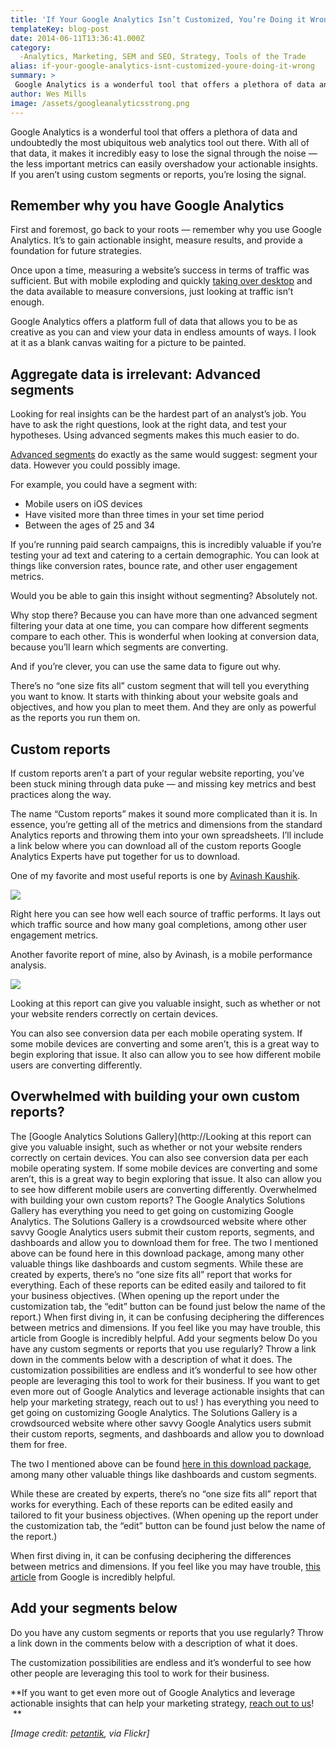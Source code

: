 ```yaml
---
title: 'If Your Google Analytics Isn’t Customized, You’re Doing it Wrong'
templateKey: blog-post
date: 2014-06-11T13:36:41.000Z
category: 
  -Analytics, Marketing, SEM and SEO, Strategy, Tools of the Trade
alias: if-your-google-analytics-isnt-customized-youre-doing-it-wrong
summary: > 
 Google Analytics is a wonderful tool that offers a plethora of data and undoubtedly the most ubiquitous web analytics tool out there. With all of that data, it makes it incredibly easy to lose the signal through the noise — the less important metrics can easily overshadow your actionable insights. If you aren’t using custom segments or reports, you’re losing the signal.
author: Wes Mills
image: /assets/googleanalyticsstrong.png
---
```


Google Analytics is a wonderful tool that offers a plethora of data and undoubtedly the most ubiquitous web analytics tool out there. With all of that data, it makes it incredibly easy to lose the signal through the noise — the less important metrics can easily overshadow your actionable insights. If you aren’t using custom segments or reports, you’re losing the signal.

Remember why you have Google Analytics
--------------------------------------

First and foremost, go back to your roots — remember why you use Google Analytics. It’s to gain actionable insight, measure results, and provide a foundation for future strategies.

Once upon a time, measuring a website’s success in terms of traffic was sufficient. But with mobile exploding and quickly [taking over desktop](http://www.smartinsights.com/mobile-marketing/mobile-marketing-analytics/mobile-marketing-statistics/) and the data available to measure conversions, just looking at traffic isn’t enough.

Google Analytics offers a platform full of data that allows you to be as creative as you can and view your data in endless amounts of ways. I look at it as a blank canvas waiting for a picture to be painted.

Aggregate data is irrelevant: Advanced segments
-----------------------------------------------

Looking for real insights can be the hardest part of an analyst’s job. You have to ask the right questions, look at the right data, and test your hypotheses. Using advanced segments makes this much easier to do.

[Advanced segments](https://support.google.com/analytics/answer/3123951?hl=en&ref_topic=3123779) do exactly as the same would suggest: segment your data. However you could possibly image.

For example, you could have a segment with:

*   Mobile users on iOS devices
*   Have visited more than three times in your set time period
*   Between the ages of 25 and 34

If you’re running paid search campaigns, this is incredibly valuable if you’re testing your ad text and catering to a certain demographic. You can look at things like conversion rates, bounce rate, and other user engagement metrics.

Would you be able to gain this insight without segmenting? Absolutely not.

Why stop there? Because you can have more than one advanced segment filtering your data at one time, you can compare how different segments compare to each other. This is wonderful when looking at conversion data, because you’ll learn which segments are converting.

And if you’re clever, you can use the same data to figure out why.

There’s no “one size fits all” custom segment that will tell you everything you want to know. It starts with thinking about your website goals and objectives, and how you plan to meet them. And they are only as powerful as the reports you run them on. 

Custom reports
--------------

If custom reports aren’t a part of your regular website reporting, you’ve been stuck mining through data puke — and missing key metrics and best practices along the way.

The name “Custom reports” makes it sound more complicated than it is. In essence, you’re getting all of the metrics and dimensions from the standard Analytics reports and throwing them into your own spreadsheets. I’ll include a link below where you can download all of the custom reports Google Analytics Experts have put together for us to download.

One of my favorite and most useful reports is one by [Avinash Kaushik](http://www.kaushik.net/avinash/).

![](/sites/default/files/screen_shot_2014-06-10_at_9.18.34_am.png)

Right here you can see how well each source of traffic performs. It lays out which traffic source and how many goal completions, among other user engagement metrics.

Another favorite report of mine, also by Avinash, is a mobile performance analysis.

![](/sites/default/files/screen_shot_2014-06-10_at_9.31.54_am.png)

Looking at this report can give you valuable insight, such as whether or not your website renders correctly on certain devices.

You can also see conversion data per each mobile operating system. If some mobile devices are converting and some aren’t, this is a great way to begin exploring that issue. It also can allow you to see how different mobile users are converting differently.

Overwhelmed with building your own custom reports? 
---------------------------------------------------

The [Google Analytics Solutions Gallery](http://Looking at this report can give you valuable insight, such as whether or not your website renders correctly on certain devices. You can also see conversion data per each mobile operating system. If some mobile devices are converting and some aren’t, this is a great way to begin exploring that issue. It also can allow you to see how different mobile users are converting differently.  Overwhelmed with building your own custom reports?  The Google Analytics Solutions Gallery has everything you need to get going on customizing Google Analytics. The Solutions Gallery is a crowdsourced website where other savvy Google Analytics users submit their custom reports, segments, and dashboards and allow you to download them for free.   The two I mentioned above can be found here in this download package, among many other valuable things like dashboards and custom segments.  While these are created by experts, there’s no “one size fits all” report that works for everything. Each of these reports can be edited easily and tailored to fit your business objectives. (When opening up the report under the customization tab, the “edit” button can be found just below the name of the report.)   When first diving in, it can be confusing deciphering the differences between metrics and dimensions. If you feel like you may have trouble, this article from Google is incredibly helpful.  Add your segments below Do you have any custom segments or reports that you use regularly? Throw a link down in the comments below with a description of what it does.   The customization possibilities are endless and it’s wonderful to see how other people are leveraging this tool to work for their business.   If you want to get even more out of Google Analytics and leverage actionable insights that can help your marketing strategy, reach out to us! ) has everything you need to get going on customizing Google Analytics. The Solutions Gallery is a crowdsourced website where other savvy Google Analytics users submit their custom reports, segments, and dashboards and allow you to download them for free.

The two I mentioned above can be found [here in this download package](http://www.google.com/analytics/gallery/#posts/search/%3F_.viewId%3DVMoVbW3LQbyo87ymcFDxCQ/), among many other valuable things like dashboards and custom segments.

While these are created by experts, there’s no “one size fits all” report that works for everything. Each of these reports can be edited easily and tailored to fit your business objectives. (When opening up the report under the customization tab, the “edit” button can be found just below the name of the report.)

When first diving in, it can be confusing deciphering the differences between metrics and dimensions. If you feel like you may have trouble, [this article](https://support.google.com/analytics/answer/1033861?hl=en) from Google is incredibly helpful.

Add your segments below
-----------------------

Do you have any custom segments or reports that you use regularly? Throw a link down in the comments below with a description of what it does.

The customization possibilities are endless and it’s wonderful to see how other people are leveraging this tool to work for their business.

**If you want to get even more out of Google Analytics and leverage actionable insights that can help your marketing strategy, [reach out to us](http://www.digett.com/contact-us)!  **

_\[Image credit: [petantik](https://www.flickr.com/photos/petantik/), via Flickr\]_